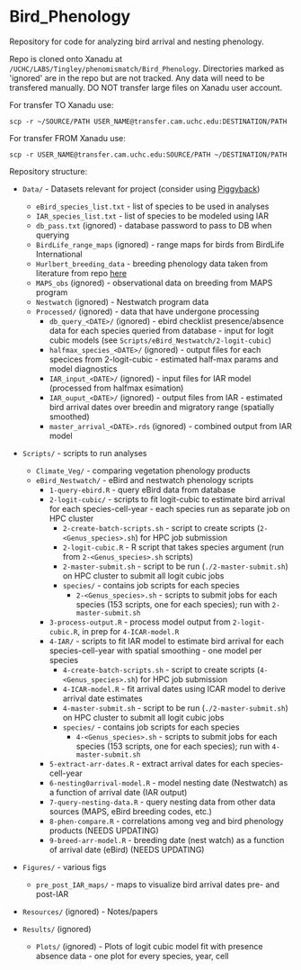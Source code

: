 # Bird_Phenology

Repository for code for analyzing bird arrival and nesting phenology.

Repo is cloned onto Xanadu at `/UCHC/LABS/Tingley/phenomismatch/Bird_Phenology`. Directories marked as 'ignored' are in the repo but are not tracked. Any data will need to be transfered manually. DO NOT transfer large files on Xanadu user account. 

For transfer TO Xanadu use:

`scp -r ~/SOURCE/PATH USER_NAME@transfer.cam.uchc.edu:DESTINATION/PATH`

For transfer FROM Xanadu use:

`scp -r USER_NAME@transfer.cam.uchc.edu:SOURCE/PATH ~/DESTINATION/PATH`

Repository structure:

* `Data/` - Datasets relevant for project (consider using [Piggyback](https://cran.r-project.org/web/packages/piggyback/vignettes/intro.html))
  * `eBird_species_list.txt` - list of species to be used in analyses
  * `IAR_species_list.txt` - list of species to be modeled using IAR
  * `db_pass.txt` (ignored) - database password to pass to DB when querying
  * `BirdLife_range_maps` (ignored) - range maps for birds from BirdLife International
  * `Hurlbert_breeding_data` - breeding phenology data taken from literature from repo [here](https://github.com/hurlbertlab/bird-repro-times)
  * `MAPS_obs` (ignored) - observational data on breeding from MAPS program
  * `Nestwatch` (ignored) - Nestwatch program data
  * `Processed/` (ignored) - data that have undergone processing
    * `db_query_<DATE>/` (ignored) - ebird checklist presence/absence data for each species queried from database - input for logit cubic models (see `Scripts/eBird_Nestwatch/2-logit-cubic`)
    * `halfmax_species_<DATE>/` (ignored) - output files for each specices from 2-logit-cubic - estimated half-max params and model diagnostics
    * `IAR_input_<DATE>/` (ignored) - input files for IAR model (processed from halfmax esimation)
    * `IAR_ouput_<DATE>/` (ignored) - output files from IAR - estimated bird arrival dates over breedin and migratory range (spatially smoothed)
    * `master_arrival_<DATE>.rds` (ignored) - combined output from IAR model

* `Scripts/` - scripts to run analyses
  * `Climate_Veg/` - comparing vegetation phenology products
  * `eBird_Nestwatch/` - eBird and nestwatch phenology scripts
    * `1-query-ebird.R` - query eBird data from database
    * `2-logit-cubic/` - scripts to fit logit-cubic to estimate bird arrival for each species-cell-year - each species run as separate job on HPC cluster
      * `2-create-batch-scripts.sh` - script to create scripts (`2-<Genus_species>.sh`) for HPC job submission
      * `2-logit-cubic.R` - R script that takes species argument (run from `2-<Genus_species>.sh` scripts)
      * `2-master-submit.sh` - script to be run (`./2-master-submit.sh`) on HPC cluster to submit all logit cubic jobs
      * `species/` - contains job scripts for each species
        * `2-<Genus_species>.sh` - scripts to submit jobs for each species (153 scripts, one for each species); run with `2-master-submit.sh`
    * `3-process-output.R` - process model output from `2-logit-cubic.R`, in prep for `4-ICAR-model.R`
    * `4-IAR/` - scripts to fit IAR model to estimate bird arrival for each species-cell-year with spatial smoothing - one model per species
       * `4-create-batch-scripts.sh` - script to create scripts (`4-<Genus_species>.sh`) for HPC job submission    
       * `4-ICAR-model.R` - fit arrival dates using ICAR model to derive arrival date estimates
       * `4-master-submit.sh` - script to be run (`./2-master-submit.sh`) on HPC cluster to submit all logit cubic jobs
       * `species/` - contains job scripts for each species
         * `4-<Genus_species>.sh` - scripts to submit jobs for each species (153 scripts, one for each species); run with `4-master-submit.sh`
    * `5-extract-arr-dates.R` - extract arrival dates for each species-cell-year
    * `6-nesting0arrival-model.R` - model nesting date (Nestwatch) as a function of arrival date (IAR output)
    * `7-query-nesting-data.R` - query nesting data from other data sources (MAPS, eBird breeding codes, etc.)
    * `8-phen-compare.R` - correlations among veg and bird phenology products (NEEDS UPDATING)
    * `9-breed-arr-model.R` - breeding date (nest watch) as a function of arrival date (eBird) (NEEDS UPDATING)

* `Figures/` - various figs
    * `pre_post_IAR_maps/` - maps to visualize bird arrival dates pre- and post-IAR
    
* `Resources/` (ignored) - Notes/papers

* `Results/` (ignored)
  * `Plots/` (ignored) - Plots of logit cubic model fit with presence absence data - one plot for every species, year, cell
